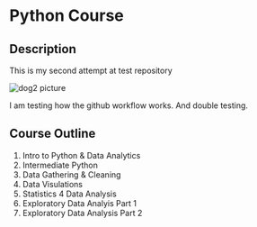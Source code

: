 # Python Course

## Description

This is my second attempt at test repository

![dog2 picture](https://media.giphy.com/media/3o7527pa7qs9kCG78A/giphy.gif)


I am testing how the github workflow works.
And double testing. 

## Course Outline

1. Intro to Python & Data Analytics
2. Intermediate Python
3. Data Gathering & Cleaning
4. Data Visulations
5. Statistics 4 Data Analysis
6. Exploratory Data Analyis Part 1
7. Exploratory Data Analysis Part 2
